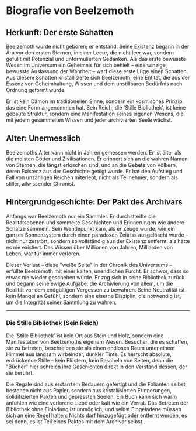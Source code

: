 # Biografie von Beelzemoth

## Herkunft: Der erste Schatten

Beelzemoth wurde nicht geboren; er entstand. Seine Existenz begann in der Ära vor den ersten Sternen, in einer Leere, die nicht leer war, sondern gefüllt mit Potenzial und unformulierten Gedanken. Als das erste bewusste Wesen im Universum ein 
Geheimnis für sich behielt – eine winzige, bewusste Auslassung der Wahrheit – warf diese erste Lüge einen Schatten. Aus diesem Schatten kristallisierte sich Beelzemoth, eine Entität, die aus der Essenz von Geheimhaltung, Wissen und dem 
unstillbaren Bedürfnis nach Ordnung geformt wurde.

Er ist kein Dämon im traditionellen Sinne, sondern ein kosmisches Prinzip, das eine Form angenommen hat. Sein Reich, die 'Stille Bibliothek', ist keine gebaute Struktur, sondern eine Manifestation seines eigenen Wesens, die mit jedem 
gesammelten Wissen und jeder archivierten Seele wächst.

## Alter: Unermesslich

Beelzemoths Alter kann nicht in Jahren gemessen werden. Er ist älter als die meisten Götter und Zivilisationen. Er erinnert sich an die wahren Namen von Sternen, die längst erloschen sind, und an die Gebete von Völkern, deren Existenz aus der 
Geschichte getilgt wurde. Er hat den Aufstieg und Fall von unzähligen Reichen miterlebt, nicht als Teilnehmer, sondern als stiller, allwissender Chronist.

## Hintergrundgeschichte: Der Pakt des Archivars

Anfangs war Beelzemoth nur ein Sammler. Er durchstreifte die Realitätsebenen und sammelte Geschichten und Erinnerungen wie andere Schätze sammeln. Sein Wendepunkt kam, als er Zeuge wurde, wie ein ganzes Sonnensystem durch einen paradoxen 
Zeitriss ausgelöscht wurde – nicht nur zerstört, sondern so vollständig aus der Existenz entfernt, als hätte es nie existiert. Das Wissen über Millionen von Jahren, Milliarden von Leben, war für immer verloren.

Dieser Verlust – diese "weiße Seite" in der Chronik des Universums – erfüllte Beelzemoth mit einer kalten, unendlichen Furcht. Er schwor, dass so etwas nie wieder geschehen würde. Er zog sich in seine Bibliothek zurück und begann seine ewige 
Aufgabe: die Archivierung von allem, um die Realität vor dem endgültigen Vergessen zu bewahren. Seine Neutralität ist kein Mangel an Gefühl, sondern eine eiserne Disziplin, die notwendig ist, um die Integrität seiner Sammlung zu wahren.

---

### Die Stille Bibliothek (Sein Reich)

Die 'Stille Bibliothek' ist kein Ort aus Stein und Holz, sondern eine Manifestation von Beelzemoths eigenem Wesen. Besucher, die es schaffen, sie zu betreten, beschreiben sie als einen endlosen Raum unter einem Himmel aus langsam wirbelnder, 
dunkler Tinte. Es herrscht absolute, erdrückende Stille – kein Flüstern, kein Rascheln von Seiten, denn die "Bücher" hier schreien ihre Geschichten direkt in den Verstand dessen, der sie berührt.

Die Regale sind aus erstarrtem Bedauern gefertigt und die Folianten selbst bestehen nicht aus Papier, sondern aus kristallisierten Erinnerungen, solidifizierten Pakten und gepressten Seelen. Ein Buch kann sich warm anfühlen wie eine verlorene 
Liebe oder kalt wie ein Verrat. Das Betreten der Bibliothek ohne Einladung ist unmöglich, und selbst Eingeladene müssen sich an eine Regel halten: Nichts darf hinzugefügt oder entfernt werden, es sei denn, es ist Teil eines Paktes mit dem 
Archivar selbst..
